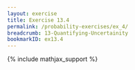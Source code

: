 ```yaml
---
layout: exercise
title: Exercise 13.4
permalink: /probability-exercises/ex_4/
breadcrumb: 13-Quantifying-Uncertainity
bookmarkID: ex13.4
---
```


{% include mathjax_support %}
